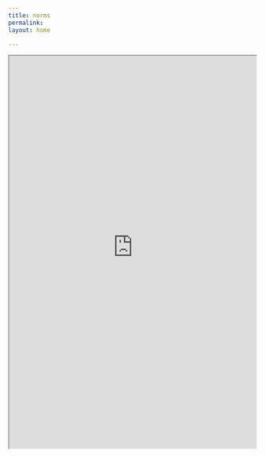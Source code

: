 ```yaml
---
title: norms
permalink: 
layout: home

---
```

<iframe src="https://raw.githubusercontent.com/hajarzaid/hajarzaid.github.io/main/norms3.pdf" width="100%" height="800px"></iframe>
